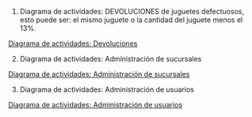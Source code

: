 1. Diagrama de actividades: DEVOLUCIONES de juguetes defectuosos, esto puede ser: el mismo juguete o la cantidad del juguete menos el 13%.

[Diagrama de actividades: Devoluciones](https://github.com/axelbol/rfp-1/issues/16)

2. Diagrama de actividades: Administración de sucursales

[Diagrama de actividades: Administración de sucursales](https://github.com/axelbol/rfp-1/issues/17)

3. Diagrama de actividades: Administración de usuarios

[Diagrama de actividades: Administración de usuarios](https://github.com/axelbol/rfp-1/issues/18)
